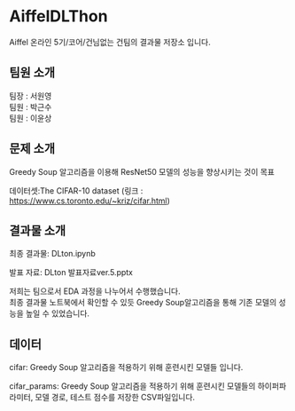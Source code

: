 # AiffelDLThon
Aiffel 온라인 5기/코어/건님없는 건팀의 결과물 저장소 입니다.

## 팀원 소개
팀장 : 서원영  
팀원 : 박근수  
팀원 : 이윤상  

## 문제 소개
Greedy Soup 알고리즘을 이용해 ResNet50 모델의 성능을 향상시키는 것이 목표

데이터셋:The CIFAR-10 dataset (링크 : https://www.cs.toronto.edu/~kriz/cifar.html)

## 결과물 소개
최종 결과물: DLton.ipynb

발표 자료: DLton 발표자료ver.5.pptx

저희는 팀으로서 EDA 과정을 나누어서 수행했습니다.  
최종 결과물 노트북에서 확인할 수 있듯 Greedy Soup알고리즘을 통해 기존 모델의 성능을
높일 수 있었습니다.

## 데이터
cifar: Greedy Soup 알고리즘을 적용하기 위해 훈련시킨 모델들 입니다.


cifar_params: Greedy Soup 알고리즘을 적용하기 위해 훈련시킨 모델들의 하이퍼파라미터, 모델 경로, 테스트 점수를 저장한 CSV파일입니다.


